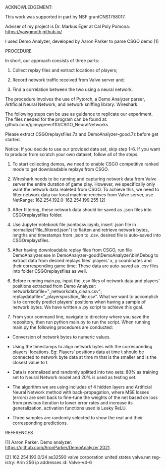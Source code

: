 ACKNOWLEDGEMENT:

  This work was supported in part by NSF grantCNS1758017.

  Adviser of my project is Dr. Markus Eger at Cal Poly Pomona: https://yawgmoth.github.io/

  I used Demo Analyzer, developed by Aaron Parker to parse CSGO demo [1]



PROCEDURE

  In short, our approach consists of three parts: 
  
  1) Collect replay files and extract locations of players;
   
  2) Record network traffic received from Valve server and; 
   
  3) Find a correlation between the two using a neural network.

The procedure involves the use of Pytorch, a Demo Analyzer parser, Artificial Neural Network, and network sniffing library: Wireshark.

The following steps can be use as guidance to replicate our experiment. The files needed for the program can be found at: github.com/ginnygreen110/CSGO\_NeuralNetworks

Please extract CSGOreplaysfiles.7z and DemoAnalyzer-good.7z before get started.

Notice: If you decide to use our provided data set, skip step 1-6. If you want to produce from scratch your own dataset, follow all of the steps.

1. To start collecting demos, we need to enable CSGO competitive ranked mode to get downloadable replays from CSGO.

2. Wireshark needs to be running and capturing network data from Valve server the entire duration of game play. However, we specifically only want the network data realeted from CSGO. To achieve this, we need to filter network data our local machine receives from Valve server, use NetRange: 162.254.192.0-162.254.199.255 [2]

3. After filtering, these network data should be saved as .json files into CSGOreplaysfiles folder. 

4. Use Jupyter notebook file jsontocsv.ipynb, insert .json file in normalize("file_filtered.json") to flatten and retrieve network bytes, lengths and timestamps from .json to .csv. desired file is auto-saved into CSGOreplaysfiles.

5. After having downloadable replay files from CSGO, run file DemoAnalyzer.exe in DemoAnalyzer-good\DemoAnalyzer\bin\Debug to extract data from desired replays files' players' x, y coordinates and their corresponding game time; These data are auto-saved as .csv files into folder CSGOreplaysfiles as well.

6. Before running main.py, input the .csv files of network data and players' positions extracted from Demo Analyzer: networkdatafile="_networkdata_clean.csv"; replaydatafile="_playersposition_file.csv". What we want to accomplish is to correctly predict players' positions when having a sample of network bytes. We have written a .py script to achieve this goal.

7. From your command line, navigate to directory where you save the repository, then run python main.py to run the script. When running main.py the following procedures are conducted:

  - Conversion of network bytes to numeric values.

  - Using the timestamps to align network bytes with the corresponding players' locations. Eg: Players' positions data at time t should be connected to network byte data at time m that is the smaller and is the closest value to t.

  - Data is normalized and randomly splitted into two sets: 80\% as training set to Neural Network model and 20\% is used as testing set.

  - The algorithm we are using includes of 4 hidden layers and Artificial Neural Network method with back-propagation, where MSE losses (errors) are sent back to fine-tune the weights of the net based on loss from previous iteration to lower error rates and increase its generalization, activation functions used is Leaky ReLU.

  - Three samples are randomly selected to show the real and their corresponding predictions.


REFERENCES

  [1]  Aaron Parker. Demo analyzer. https://github.com/AronParker/DemoAnalyzer,2021.
  
  [2]  162.254.193.0/24  as32590  valve  corporation  united  states  valve.net  reg-istry: Arin 256 ip addresses id: Valve-v4-6

